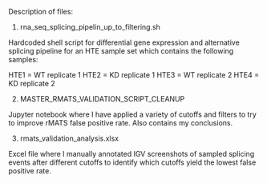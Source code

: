 Description of files:

1. rna_seq_splicing_pipelin_up_to_filtering.sh

Hardcoded shell script for differential gene expression and alternative splicing pipeline
for an HTE sample set which contains the following samples:

HTE1 = WT replicate 1
HTE2 = KD replicate 1
HTE3 = WT replicate 2
HTE4 = KD replicate 2

2. MASTER_RMATS_VALIDATION_SCRIPT_CLEANUP

Jupyter notebook where I have applied a variety of cutoffs and filters to try to improve
rMATS false positive rate. Also contains my conclusions.

3. rmats_validation_analysis.xlsx

Excel file where I manually annotated IGV screenshots of sampled splicing events after
different cutoffs to identify which cutoffs yield the lowest false positive rate.
